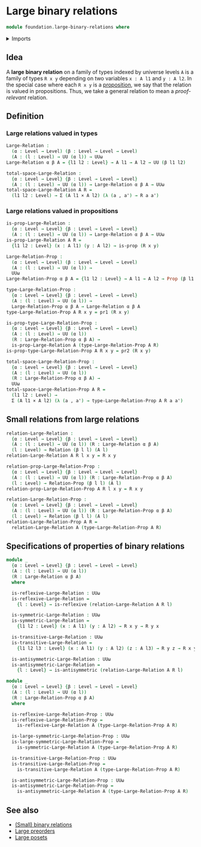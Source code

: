 # Large binary relations

```agda
module foundation.large-binary-relations where
```

<details><summary>Imports</summary>

```agda
open import foundation.binary-relations
open import foundation.dependent-pair-types
open import foundation.reflexive-relations
open import foundation.transitive-binary-relations
open import foundation.universe-levels

open import foundation-core.cartesian-product-types
open import foundation-core.propositions
```

</details>

## Idea

A **large binary relation** on a family of types indexed by universe levels `A`
is a family of types `R x y` depending on two variables `x : A l1` and
`y : A l2`. In the special case where each `R x y` is a
[proposition](foundation-core.propositions.md), we say that the relation is
valued in propositions. Thus, we take a general relation to mean a
_proof-relevant_ relation.

## Definition

### Large relations valued in types

```agda
Large-Relation :
  (α : Level → Level) (β : Level → Level → Level)
  (A : (l : Level) → UU (α l)) → UUω
Large-Relation α β A = {l1 l2 : Level} → A l1 → A l2 → UU (β l1 l2)

total-space-Large-Relation :
  {α : Level → Level} {β : Level → Level → Level}
  (A : (l : Level) → UU (α l)) → Large-Relation α β A → UUω
total-space-Large-Relation A R =
  (l1 l2 : Level) → Σ (A l1 × A l2) (λ (a , a') → R a a')
```

### Large relations valued in propositions

```agda
is-prop-Large-Relation :
  {α : Level → Level} {β : Level → Level → Level}
  (A : (l : Level) → UU (α l)) → Large-Relation α β A → UUω
is-prop-Large-Relation A R =
  {l1 l2 : Level} (x : A l1) (y : A l2) → is-prop (R x y)

Large-Relation-Prop :
  (α : Level → Level) (β : Level → Level → Level)
  (A : (l : Level) → UU (α l)) →
  UUω
Large-Relation-Prop α β A = {l1 l2 : Level} → A l1 → A l2 → Prop (β l1 l2)

type-Large-Relation-Prop :
  {α : Level → Level} {β : Level → Level → Level}
  (A : (l : Level) → UU (α l)) →
  Large-Relation-Prop α β A → Large-Relation α β A
type-Large-Relation-Prop A R x y = pr1 (R x y)

is-prop-type-Large-Relation-Prop :
  {α : Level → Level} {β : Level → Level → Level}
  (A : (l : Level) → UU (α l))
  (R : Large-Relation-Prop α β A) →
  is-prop-Large-Relation A (type-Large-Relation-Prop A R)
is-prop-type-Large-Relation-Prop A R x y = pr2 (R x y)

total-space-Large-Relation-Prop :
  {α : Level → Level} {β : Level → Level → Level}
  (A : (l : Level) → UU (α l))
  (R : Large-Relation-Prop α β A) →
  UUω
total-space-Large-Relation-Prop A R =
  (l1 l2 : Level) →
  Σ (A l1 × A l2) (λ (a , a') → type-Large-Relation-Prop A R a a')
```

## Small relations from large relations

```agda
relation-Large-Relation :
  {α : Level → Level} {β : Level → Level → Level}
  (A : (l : Level) → UU (α l)) (R : Large-Relation α β A)
  (l : Level) → Relation (β l l) (A l)
relation-Large-Relation A R l x y = R x y

relation-prop-Large-Relation-Prop :
  {α : Level → Level} {β : Level → Level → Level}
  (A : (l : Level) → UU (α l)) (R : Large-Relation-Prop α β A)
  (l : Level) → Relation-Prop (β l l) (A l)
relation-prop-Large-Relation-Prop A R l x y = R x y

relation-Large-Relation-Prop :
  {α : Level → Level} {β : Level → Level → Level}
  (A : (l : Level) → UU (α l)) (R : Large-Relation-Prop α β A)
  (l : Level) → Relation (β l l) (A l)
relation-Large-Relation-Prop A R =
  relation-Large-Relation A (type-Large-Relation-Prop A R)
```

## Specifications of properties of binary relations

```agda
module _
  {α : Level → Level} {β : Level → Level → Level}
  (A : (l : Level) → UU (α l))
  (R : Large-Relation α β A)
  where

  is-reflexive-Large-Relation : UUω
  is-reflexive-Large-Relation =
    {l : Level} → is-reflexive (relation-Large-Relation A R l)

  is-symmetric-Large-Relation : UUω
  is-symmetric-Large-Relation =
    {l1 l2 : Level} (x : A l1) (y : A l2) → R x y → R y x

  is-transitive-Large-Relation : UUω
  is-transitive-Large-Relation =
    {l1 l2 l3 : Level} (x : A l1) (y : A l2) (z : A l3) → R y z → R x y → R x z

  is-antisymmetric-Large-Relation : UUω
  is-antisymmetric-Large-Relation =
    {l : Level} → is-antisymmetric (relation-Large-Relation A R l)

module _
  {α : Level → Level} {β : Level → Level → Level}
  (A : (l : Level) → UU (α l))
  (R : Large-Relation-Prop α β A)
  where

  is-reflexive-Large-Relation-Prop : UUω
  is-reflexive-Large-Relation-Prop =
    is-reflexive-Large-Relation A (type-Large-Relation-Prop A R)

  is-large-symmetric-Large-Relation-Prop : UUω
  is-large-symmetric-Large-Relation-Prop =
    is-symmetric-Large-Relation A (type-Large-Relation-Prop A R)

  is-transitive-Large-Relation-Prop : UUω
  is-transitive-Large-Relation-Prop =
    is-transitive-Large-Relation A (type-Large-Relation-Prop A R)

  is-antisymmetric-Large-Relation-Prop : UUω
  is-antisymmetric-Large-Relation-Prop =
    is-antisymmetric-Large-Relation A (type-Large-Relation-Prop A R)
```

## See also

- [(Small) binary relations](foundation.binary-relations.md)
- [Large preorders](order-theory.large-preorders.md)
- [Large posets](order-theory.large-posets.md)

